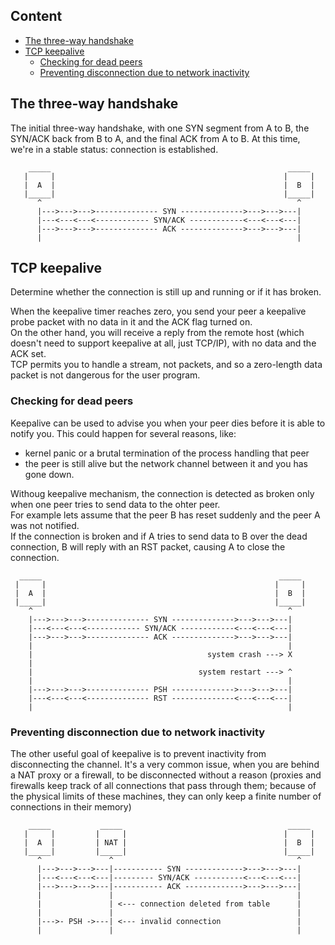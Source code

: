 ## Content
* [The three-way handshake](#three-way_handshake)
* [TCP keepalive](#keepalive)
  *  [Checking for dead peers](#checking_for_dead_peers)
  *  [Preventing disconnection due to network inactivity](#prev_disconn_due_to_innactivity)

## The three-way handshake <a name="three-way_handshake">
The initial three-way handshake, with one SYN segment from A to B, the SYN/ACK back from B to A, and the final ACK from A to B. At this time, we're in a stable status: connection is established.
```
    _____                                                     _____
   |     |                                                   |     |
   |  A  |                                                   |  B  |
   |_____|                                                   |_____|
      ^                                                         ^
      |--->--->--->-------------- SYN -------------->--->--->---|
      |---<---<---<------------ SYN/ACK ------------<---<---<---|
      |--->--->--->-------------- ACK -------------->--->--->---|
      |                                                         |
```

## TCP keepalive <a name="keepalive">
Determine whether the connection is still up and running or if it has broken.

When the keepalive timer reaches zero, you send your peer a keepalive probe packet with no data in it and the ACK flag turned on.\
On the other hand, you will receive a reply from the remote host (which doesn't need to support keepalive at all, just TCP/IP), with no data and the ACK set.\
TCP permits you to handle a stream, not packets, and so a zero-length data packet is not dangerous for the user program.
  

### Checking for dead peers <a name="checking_for_dead_peers">
Keepalive can be used to advise you when your peer dies before it is able to notify you. 
This could happen for several reasons, like:
  * kernel panic or a brutal termination of the process handling that peer
  * the peer is still alive but the network channel between it and you has gone down.
  
Withoug keepalive mechanism, the connection is detected as broken only when one peer tries to send data to the ohter peer.\
For example lets assume that the peer B has reset suddenly and the peer A was not notified.\
If the connection is broken and if A tries to send data to B over the dead connection, B will reply with an RST packet, causing A to close the connection.
  ```
    _____                                                     _____
   |     |                                                   |     |
   |  A  |                                                   |  B  |
   |_____|                                                   |_____|
      ^                                                         ^
      |--->--->--->-------------- SYN -------------->--->--->---|
      |---<---<---<------------ SYN/ACK ------------<---<---<---|
      |--->--->--->-------------- ACK -------------->--->--->---|
      |                                                         |
      |                                       system crash ---> X
      |
      |                                     system restart ---> ^
      |                                                         |
      |--->--->--->-------------- PSH -------------->--->--->---|
      |---<---<---<-------------- RST --------------<---<---<---|
      |                                                         |
 ``` 
  
### Preventing disconnection due to network inactivity <a name="prev_disconn_due_to_innactivity">
The other useful goal of keepalive is to prevent inactivity from disconnecting the channel. It's a very common issue, when you are behind a NAT proxy or a firewall, to be disconnected without a reason (proxies and firewalls keep track of all connections that pass through them; because of the physical limits of these machines, they can only keep a finite number of connections in their memory)

```
    _____           _____                                     _____
   |     |         |     |                                   |     |
   |  A  |         | NAT |                                   |  B  |
   |_____|         |_____|                                   |_____|
      ^               ^                                         ^
      |--->--->--->---|----------- SYN ------------->--->--->---|
      |---<---<---<---|--------- SYN/ACK -----------<---<---<---|
      |--->--->--->---|----------- ACK ------------->--->--->---|
      |               |                                         |
      |               | <--- connection deleted from table      |
      |               |                                         |
      |--->- PSH ->---| <--- invalid connection                 |
      |               |                                         |

```
